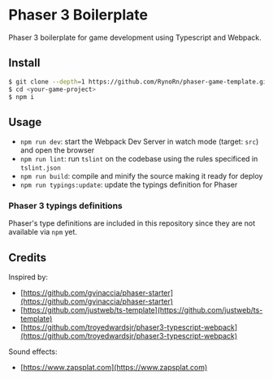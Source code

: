 # Phaser 3 Boilerplate

Phaser 3 boilerplate for game development using Typescript and Webpack.

## Install

```sh
$ git clone --depth=1 https://github.com/RynoRn/phaser-game-template.git <your-game-project>
$ cd <your-game-project>
$ npm i
```

## Usage

- `npm run dev`: start the Webpack Dev Server in watch mode (target: `src`) and open the browser
- `npm run lint`: run `tslint` on the codebase using the rules specificed in `tslint.json`
- `npm run build`: compile and minify the source making it ready for deploy
- `npm run typings:update`: update the typings definition for Phaser

### Phaser 3 typings definitions

Phaser's type definitions are included in this repository since they are not available via `npm` yet.

## Credits

Inspired by:
* [https://github.com/gvinaccia/phaser-starter](https://github.com/gvinaccia/phaser-starter)
* [https://github.com/justweb/ts-template](https://github.com/justweb/ts-template)
* [https://github.com/troyedwardsjr/phaser3-typescript-webpack](https://github.com/troyedwardsjr/phaser3-typescript-webpack)

Sound effects:
* [https://www.zapsplat.com](https://www.zapsplat.com)
